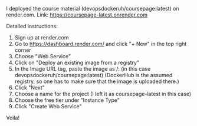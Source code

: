 I deployed the course material (devopsdockeruh/coursepage:latest) on render.com.
Link: https://coursepage-latest.onrender.com

Detailed instructions:
1. Sign up at render.com
2. Go to https://dashboard.render.com/ and click "+ New" in the top right corner
3. Choose "Web Service"
4. Click on "Deploy an existing image from a registry"
5. In the Image URL tag, paste the image as <organisation>/<image>:<tag> (in this case devopsdockeruh/coursepage:latest)
(DockerHub is the assumed registry, so one has to make sure that the image is uploaded there.)
6. Click "Next"
7. Choose a name for the project (I left it as coursepage-latest in this case)
8. Choose the free tier under "Instance Type"
9. Click "Create Web Service"

Voila!
